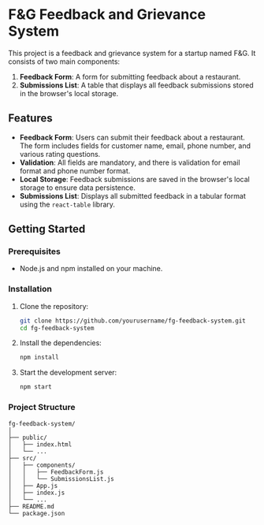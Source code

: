 # F&G Feedback and Grievance System

This project is a feedback and grievance system for a startup named F&G. It consists of two main components:
1. **Feedback Form**: A form for submitting feedback about a restaurant.
2. **Submissions List**: A table that displays all feedback submissions stored in the browser's local storage.

## Features

- **Feedback Form**: Users can submit their feedback about a restaurant. The form includes fields for customer name, email, phone number, and various rating questions.
- **Validation**: All fields are mandatory, and there is validation for email format and phone number format.
- **Local Storage**: Feedback submissions are saved in the browser's local storage to ensure data persistence.
- **Submissions List**: Displays all submitted feedback in a tabular format using the `react-table` library.

## Getting Started

### Prerequisites

- Node.js and npm installed on your machine.

### Installation

1. Clone the repository:

    ```bash
    git clone https://github.com/yourusername/fg-feedback-system.git
    cd fg-feedback-system
    ```

2. Install the dependencies:

    ```bash
    npm install
    ```

3. Start the development server:

    ```bash
    npm start
    ```

### Project Structure

```plaintext
fg-feedback-system/
│
├── public/
│   ├── index.html
│   └── ...
├── src/
│   ├── components/
│   │   ├── FeedbackForm.js
│   │   └── SubmissionsList.js
│   ├── App.js
│   ├── index.js
│   └── ...
├── README.md
└── package.json
